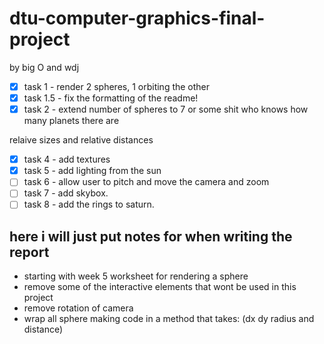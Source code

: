 # dtu-computer-graphics-final-project

by big O and wdj

- [x] task 1 - render 2 spheres, 1 orbiting the other
- [x] task 1.5 - fix the formatting of the readme!
- [x] task 2 - extend number of spheres to 7 or some shit who knows how many planets there are

relaive sizes and relative distances

- [x] task 4 - add textures
- [x] task 5 - add lighting from the sun
- [ ] task 6 - allow user to pitch and move the camera and zoom
- [ ] task 7 - add skybox.
- [ ] task 8 - add the rings to saturn.
      
## here i will just put notes for when writing the report

- starting with week 5 worksheet for rendering a sphere
- remove some of the interactive elements that wont be used in this project
- remove rotation of camera
- wrap all sphere making code in a method that takes: (dx dy radius and distance)
